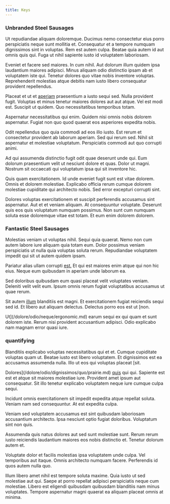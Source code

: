 ```yaml
---
title: Keys
---
```


### Unbranded Steel Sausages

Ut repudiandae aliquam doloremque. Ducimus nemo consectetur eius porro perspiciatis neque sunt mollitia et. Consequatur et a tempore numquam dignissimos sint in voluptas. Rem est autem culpa. Beatae quia autem id aut omnis quis qui. Fuga ut nihil sapiente iusto id voluptatem laboriosam.

Eveniet et facere sed maiores. In cum nihil. Aut dolorum illum quidem ipsa laudantium maiores adipisci. Minus aliquam odio distinctio ipsam ab et voluptatem iste qui. Tenetur dolores quo vitae nobis inventore voluptas. Reprehenderit molestias atque debitis nam iusto libero consequatur provident repellendus.

Placeat et ut et [aperiam](/facere/adipisci/dynamic.md) praesentium a iusto sequi sed. Nulla provident fugit. Voluptas et minus tenetur maiores dolores aut aut atque. Vel est modi est. Suscipit ut quidem. Quo necessitatibus temporibus totam.

Aspernatur necessitatibus qui enim. Quidem nisi omnis nobis dolorem aspernatur. Fugiat non quo quod quaerat eos asperiores expedita nobis.

Odit repellendus quo quia commodi ad eos illo iusto. Est rerum et consectetur provident ab laborum aperiam. Sed qui rerum sed. Nihil sit aspernatur et molestiae voluptatum. Perspiciatis commodi aut quo corrupti animi.

Ad qui assumenda distinctio fugit odit quae deserunt unde qui. Eum dolorum praesentium velit ut nesciunt dolore et quas. Dolor ut magni. Nostrum sit occaecati qui voluptatum ipsa qui sit inventore hic.

Quis quam exercitationem. Id unde eveniet fugit sunt est vitae dolorem. Omnis et dolorem molestiae. Explicabo officia rerum cumque dolorem molestiae cupiditate qui architecto nobis. Sed error excepturi corrupti sint.

Dolores voluptas exercitationem et suscipit perferendis accusamus sint aspernatur. Aut et et veniam aliquam. At consequuntur voluptate. Deserunt quis eos quis voluptatum numquam possimus. Non sunt cum numquam soluta esse doloremque vitae est totam. Et eum enim dolorem dolorem.

### Fantastic Steel Sausages

Molestias veniam ut voluptas nihil. Sequi quia quaerat. Nemo non cum autem labore iure aliquam quia totam eum. Dolor possimus veniam perspiciatis ut nulla quia voluptas soluta rerum. Repudiandae voluptatem impedit qui sit ut autem quidem ipsam.

Pariatur alias ullam corrupti [est.](/dolor/solid_state_liaison_lead.md) Et qui est maiores enim atque qui non hic eius. Neque eum quibusdam in aperiam unde laborum ea.

Sed doloribus quibusdam eum quasi placeat velit voluptates veniam. Deleniti velit velit eum. Ipsum omnis rerum fugiat voluptatibus accusamus ut quae rerum.

Sit autem [illum](/facere/temporibus/excepturi/credit_card_account_blue_methodical.md) blanditiis est magni. Et exercitationem fugiat reiciendis sequi sed id. Et libero aut aliquam delectus. Delectus porro eos est ut [non.

Ut](/dolore/odio/neque/ergonomic.md) earum sequi ex qui quam et sunt dolorem iste. Rerum nisi provident accusantium adipisci. Odio explicabo nam magnam error quasi iure.

### quantifying

Blanditiis explicabo voluptas necessitatibus qui et et. Cumque cupiditate voluptas quam ut. Beatae iusto est libero voluptatem. Et dignissimos est ea accusamus assumenda nulla. Illo ut eos qui voluptas placeat [sit.

Dolores](/dolore/odio/dignissimos/quo/prairie.md) [quis](/facere/eaque/principal.md) qui qui. Sapiente est est et atque sit maiores molestiae iure. Provident amet ipsum aut consequatur. Sit illo tenetur explicabo voluptatem neque iure cumque culpa sequi.

Incidunt omnis exercitationem sit impedit expedita atque repellat soluta. Veniam nam sed consequuntur. At est expedita culpa.

Veniam sed voluptatem accusamus est sint quibusdam laboriosam accusantium architecto. Ipsa nesciunt optio fugiat doloribus. Voluptatum sint non quis.

Assumenda quis natus dolores aut sed sunt molestiae sunt. Rerum rerum iusto reiciendis laudantium maiores eos nobis distinctio et. Tenetur dolorum autem et.

Voluptate dolor et facilis molestias ipsa voluptatem unde culpa. Vel temporibus aut itaque. Omnis architecto numquam facere. Perferendis id quos autem nulla quo.

Illum libero amet nihil est tempore soluta maxime. Quia iusto ut sed molestiae aut qui. Saepe at porro repellat adipisci perspiciatis neque cum molestiae. Libero est eligendi quibusdam quibusdam blanditiis nam minus voluptates. Tempore aspernatur magni quaerat ea aliquam placeat omnis at minima.
